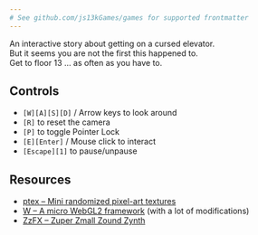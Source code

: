 ```yaml
---
# See github.com/js13kGames/games for supported frontmatter
---
```

An interactive story about getting on a cursed elevator.  
But it seems you are not the first this happened to.  
Get to floor 13 … as often as you have to.

## Controls

* `[W][A][S][D]` / Arrow keys to look around
* `[R]` to reset the camera
* `[P]` to toggle Pointer Lock
* `[E][Enter]` / Mouse click to interact
* `[Escape][1]` to pause/unpause

## Resources

* [ptex – Mini randomized pixel-art textures](//xem.github.io/pxtex)
* [W – A micro WebGL2 framework](//xem.github.io/W) (with a lot of modifications)
* [ZzFX – Zuper Zmall Zound Zynth](//github.com/KilledByAPixel/ZzFX)